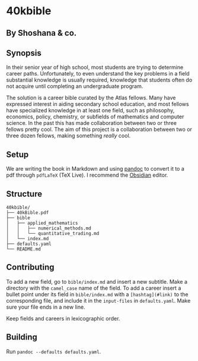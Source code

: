 # 40kbible
## By Shoshana & co.

## Synopsis
In their senior year of high school, most students are trying to determine career paths. Unfortunately, to even understand the key problems in a field substantial knowledge is usually required, knowledge that students often do not acquire until completing an undergraduate program.

The solution is a career bible curated by the Atlas fellows. Many have expressed interest in aiding secondary school education, and most fellows have specialized knowledge in at least one field, such as philosophy, economics, policy, chemistry, or subfields of mathematics and computer science. In the past this has made collaboration between two or three fellows pretty cool. The aim of this project is a collaboration between two or three dozen fellows, making something *really* cool.

## Setup
We are writing the book in Markdown and using [pandoc](https://pandoc.org/installing.html) to convert it to a pdf through `pdfLaTeX` (TeX Live). I recommend the [Obsidian](https://help.obsidian.md/Getting+started/Download+and+install+Obsidian) editor.

## Structure
```shell
40kbible/
├── 40kBible.pdf
├── bible
│   ├── applied_mathematics
│   │   ├── numerical_methods.md
│   │   └── quantitative_trading.md
│   └── index.md
├── defaults.yaml
└── README.md
```
## Contributing
To add a new field, go to `bible/index.md` and insert a new subtitle. Make a directory with the `camel_case` name of the field. To add a career insert a bullet point under its field in `bible/index.md` with a `[hashtag](#link)` to the corresponding file, and include it in the `input-files` in `defaults.yaml`. Make sure your file ends in a new line.

Keep fields and careers in lexicographic order.

## Building
Run `pandoc --defaults defaults.yaml`.
